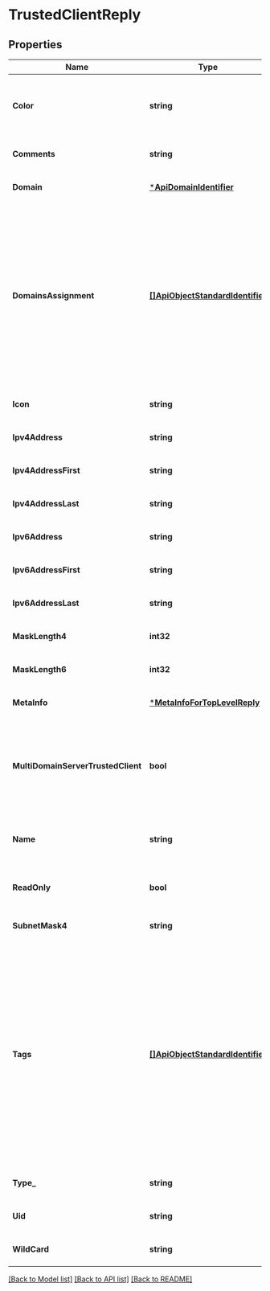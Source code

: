 # TrustedClientReply

## Properties
Name | Type | Description | Notes
------------ | ------------- | ------------- | -------------
**Color** | **string** | Color of the object. Should be one of existing colors. | [optional] [default to null]
**Comments** | **string** | Comments string. | [optional] [default to null]
**Domain** | [***ApiDomainIdentifier**](ApiDomainIdentifier.md) |  | [optional] [default to null]
**DomainsAssignment** | [**[]ApiObjectStandardIdentifier**](ApiObjectStandardIdentifier.md) | Domains assignment. How much details are returned depends on the details-level field of the request. This table shows the level of detail shown when details-level is set to standard. | [optional] [default to null]
**Icon** | **string** | Object icon. | [optional] [default to null]
**Ipv4Address** | **string** | IPv4 address. | [optional] [default to null]
**Ipv4AddressFirst** | **string** | First IPv4 address in the range. | [optional] [default to null]
**Ipv4AddressLast** | **string** | Last IPv4 address in the range. | [optional] [default to null]
**Ipv6Address** | **string** | IPv6 address. | [optional] [default to null]
**Ipv6AddressFirst** | **string** | First IPv6 address in the range. | [optional] [default to null]
**Ipv6AddressLast** | **string** | Last IPv6 address in the range. | [optional] [default to null]
**MaskLength4** | **int32** | IPv4 mask length. | [optional] [default to null]
**MaskLength6** | **int32** | IPv6 mask length. | [optional] [default to null]
**MetaInfo** | [***MetaInfoForTopLevelReply**](MetaInfoForTopLevelReply.md) |  | [optional] [default to null]
**MultiDomainServerTrustedClient** | **bool** | Let this trusted client connect to all Multi-Domain Servers in the deployment. | [optional] [default to null]
**Name** | **string** | Object name. Should be unique in the domain. | [optional] [default to null]
**ReadOnly** | **bool** | Indicates whether the object is read-only. | [optional] [default to null]
**SubnetMask4** | **string** | IPv4 mask. | [optional] [default to null]
**Tags** | [**[]ApiObjectStandardIdentifier**](ApiObjectStandardIdentifier.md) | Collection of tag objects identified by the name or UID. How much details are returned depends on the details-level field of the request. This table shows the level of detail shown when details-level is set to standard. | [optional] [default to null]
**Type_** | **string** | Trusted client type. | [optional] [default to null]
**Uid** | **string** | Object unique identifier. | [optional] [default to null]
**WildCard** | **string** | IP wild card (e.g. 192.0.2.*). | [optional] [default to null]

[[Back to Model list]](../README.md#documentation-for-models) [[Back to API list]](../README.md#documentation-for-api-endpoints) [[Back to README]](../README.md)



